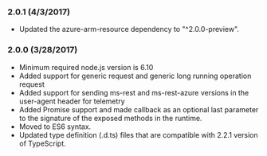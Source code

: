 ### 2.0.1 (4/3/2017)
- Updated the azure-arm-resource dependency to "^2.0.0-preview".
### 2.0.0 (3/28/2017)
- Minimum required node.js version is 6.10
- Added support for generic request and generic long running operation request
- Added support for sending ms-rest and ms-rest-azure versions in the user-agent header for telemetry
- Added Promise support and made callback as an optional last parameter to the signature of the exposed methods in the runtime.
- Moved to ES6 syntax.
- Updated type definition (.d.ts) files that are compatible with 2.2.1 version of TypeScript.
